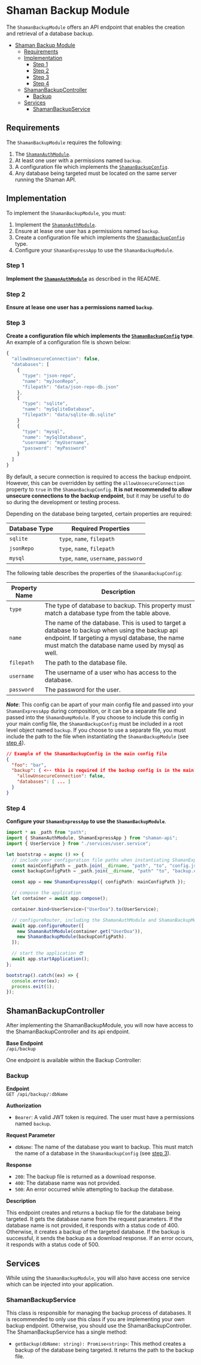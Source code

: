 # Shaman Backup Module

The `ShamanBackupModule` offers an API endpoint that enables the creation and retrieval of a database backup. 
- [Shaman Backup Module](#shaman-backup-module)
  - [Requirements](#requirements)
  - [Implementation](#implementation)
    - [Step 1](#step-1)
    - [Step 2](#step-2)
    - [Step 3](#step-3)
    - [Step 4](#step-4)
  - [ShamanBackupController](#shamanbackupcontroller)
    - [Backup](#backup)
  - [Services](#services)
    - [ShamanBackupService](#shamanbackupservice)

## Requirements

The `ShamanBackupModule` requires the following:

1. The [`ShamanAuthModule`](https://github.com/iotshaman/shaman-api/tree/master/library/src/modules/auth).
2. At least one user with a permissions named `backup`.
3. A configuration file which implements the [`ShamanBackupConfig`](https://github.com/iotshaman/shaman-api/tree/master/library/src/modules/backup/modles).
4. Any database being targeted must be located on the same server running the Shaman API.

## Implementation

To implement the `ShamanBackupModule`, you must:

1. Implement the [`ShamanAuthModule`](https://github.com/iotshaman/shaman-api/tree/master/library/src/modules/auth).
2. Ensure at lease one user has a permissions named `backup`.
3. Create a configuration file which implements the [`ShamanBackupConfig`](https://github.com/iotshaman/shaman-api/tree/master/library/src/modules/backup/modles) type.
4. Configure your `ShamanExpressApp` to use the `ShamanBackupModule`.

### Step 1

**Implement the [`ShamanAuthModule`](https://github.com/iotshaman/shaman-api/tree/master/library/src/modules/auth)** as described in the README.

### Step 2

**Ensure at lease one user has a permissions named `backup`**.

### Step 3

**Create a configuration file which implements the [`ShamanBackupConfig`](https://github.com/iotshaman/shaman-api/tree/master/library/src/modules/backup/modles) type**. An example of a configuration file is shown below:

```typescript
{
  "allowUnsecureConnection": false,
  "databases": [
    {
      "type": "json-repo",
      "name": "myJsonRepo",
      "filepath": "data/json-repo-db.json"
    },
    {
      "type": "sqlite",
      "name": "mySqliteDatabase",
      "filepath": "data/sqlite-db.sqlite"
    }
    {
      "type": "mysql",
      "name": "mySqlDatabase",
      "username": "myUsername",
      "password": "myPassword"
    }
  ]
}
```

By default, a secure connection is required to access the backup endpoint. However, this can be overridden by setting the `allowUnsecureConnection` property to `true` in the `ShamanBackupConfig`. **It is not recommended to allow unsecure connections to the backup endpoint**, but it may be useful to do so during the development or testing process.

Depending on the database being targeted, certain properties are required:

| Database Type | Required Properties                    |
| ------------- | -------------------------------------- |
| `sqlite`      | `type`, `name`, `filepath`             |
| `jsonRepo`    | `type`, `name`, `filepath`             |
| `mysql`       | `type`, `name`, `username`, `password` |

The following table describes the properties of the `ShamanBackupConfig`:

| Property Name | Description                                                                                               |
| ------------- | --------------------------------------------------------------------------------------------------------- |
| `type`        | The type of database to backup. This property must match a database type from the table above.            |
| `name`        | The name of the database. This is used to target a database to backup when using the backup api endpoint. If targeting a mysql database, the name must match the database name used by mysql as well. |
| `filepath`    | The path to the database file.                                                                            |
| `username`    | The username of a user who has access to the database.                                                    |
| `password`    | The password for the user.                                                                                |

**_Note_**: This config can be apart of your main config file and passed into your `ShamanExpressApp` during composition, or it can be a separate file and passed into the `ShamanDumpModule`. If you choose to include this config in your main config file, the `ShamanBackupConfig` must be included in a root level object named `backup`. If you choose to use a separate file, you must include the path to the file when instantiating the `ShamanBackupModule` (see [step 4](#step-4)).

```json
// Example of the ShamanBackupConfig in the main config file
{
  "foo": "bar",
  "backup": { <-- this is required if the backup config is in the main config file
    "allowUnsecureConnection": false,
    "databases": [ ... ]
  }
}
```

### Step 4

**Configure your `ShamanExpressApp` to use the `ShamanBackupModule`**.

```typescript
import * as _path from "path";
import { ShamanAuthModule, ShamanExpressApp } from "shaman-api";
import { UserService } from "./services/user.service";

let bootstrap = async () => {
  // include your configuration file paths when instantiating ShamanExpressApp
  const mainConfigPath = _path.join(__dirname, "path", "to", "config.json");
  const backupConfigPath = _path.join(__dirname, "path" "to", "backup.config.json");

  const app = new ShamanExpressApp({ configPath: mainConfigPath });

  // compose the application
  let container = await app.compose();

  container.bind<UserService>("UserDoa").to(UserService);

  // configureRouter, including the ShamanAuthModule and ShamanBackupModule
  await app.configureRouter([
    new ShamanAuthModule(container.get("UserDoa")),
    new ShamanBackupModule(backupConfigPath).
  ]);

  // start the application 😎
  await app.startApplication();
};

bootstrap().catch((ex) => {
  console.error(ex);
  process.exit(1);
});
```

## ShamanBackupController

After implementing the ShamanBackupModule, you will now have access to the ShamanBackupController and its api endpoint.

**Base Endpoint**  
`/api/backup`

One endpoint is available within the Backup Controller:

### Backup

**Endpoint**  
`GET /api/backup/:dbName`

**Authorization**

- `Bearer`: A valid JWT token is required. The user must have a permissions named `backup`.

**Request Parameter**

- `dbName`: The name of the database you want to backup. This must match the name of a database in the `ShamanBackupConfig` (see [step 3](#step-3)).

**Response**

- `200`: The backup file is returned as a download response.
- `400`: The database name was not provided.
- `500`: An error occurred while attempting to backup the database.

**Description**  

This endpoint creates and returns a backup file for the database being targeted. It gets the database name from the request parameters. If the database name is not provided, it responds with a status code of 400. Otherwise, it creates a backup of the targeted database. If the backup is successful, it sends the backup as a download response. If an error occurs, it responds with a status code of 500.

## Services

While using the `ShamanBackupModule`, you will also have access one service which can be injected into your application.

### ShamanBackupService

This class is responsible for managing the backup process of databases. It is recommended to only use this class if you are implementing your own backup endpoint. Otherwise, you should use the ShamanBackupController. The ShamanBackupService has a single method:

- `getBackup(dbName: string): Promise<string>`: This method creates a backup of the database being targeted. It returns the path to the backup file.